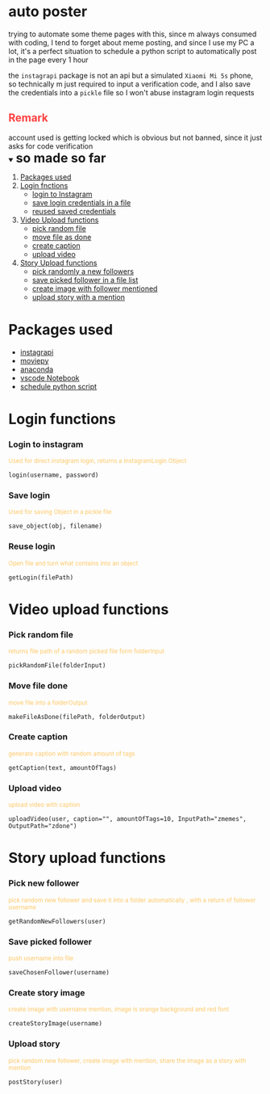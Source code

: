 # auto poster
trying to automate some theme pages with this, since m always consumed with coding, I tend to forget about meme posting, and since I use my PC a lot, it's a perfect situation to schedule a python script to automatically post in the page every 1 hour 

the `instagrapi` package is not an api but a simulated `Xiaomi Mi 5s` phone, so technically m just required to input a verification code, and I also save the credentials into a `pickle` file so I won't abuse instagram login requests

<h2 style="font-weight:bold; color:#ff4040 ">Remark</h2>
<span>account used is getting locked which is obvious but not banned, since it just asks for code verification</span>
<details open>
  <summary >
    <span style="font-size:25px; font-weight:700">
    so made so far
    </span>
  </summary>
  <ol>
    <li>
      <a href="#packages-used">Packages used</a>
    </li>
    <li>
      <a href="#login-functions">Login fnctions</a>
      <ul>
        <li><a href="#login-to-instagram">login to Instagram</a></li>
        <li><a href="#save-login">save login credentials in a file</a></li>
        <li><a href="#reuse-login">reused saved credentials</a></li>
      </ul>
    </li>
    <li>
      <a href="#video-upload-functions">Video Upload functions</a>
      <ul>
        <li><a href="#pick-random-file">pick random file</a></li>
        <li><a href="#move-file-done">move file as done</a></li>
        <li><a href="#create-caption">create caption</a></li>
        <li><a href="#upload-video">upload video</a></li>
      </ul>
    </li>
    <li>
      <a href="#story-upload-functions">Story Upload functions</a>
      <ul>
        <li><a href="#pick-new-follower">pick randomly a new followers</a></li>
        <li><a href="#save-picked-follower">save picked follower in a file list</a></li>
        <li><a href="#create-story-image">create image with follower mentioned</a></li>
        <li><a href="#upload-story">upload story with a mention</a></li>
      </ul>
    </li>
  </ol>
</details>

# Packages used

* [instagrapi](https://github.com/adw0rd/instagrapi)
* [moviepy](https://zulko.github.io/moviepy/install.html)
* [anaconda](https://www.anaconda.com/products/distribution)
* [vscode Notebook](https://www.youtube.com/watch?v=h1sAzPojKMg&t=57s)
* [schedule python script](https://www.youtube.com/watch?v=ic4lUiDTbVI)


# Login functions
### Login to instagram
<small style="color:#FFA500; opacity:0.6">
Used for direct instagram login, returns a InstagramLogin Object
</small>

```
login(username, password)
```

### Save login
<small style="color:#FFA500; opacity:0.6">
Used for saving Object in a pickle file
</small>

```
save_object(obj, filename)
```

### Reuse login
<small style="color:#FFA500; opacity:0.6">
Open file and turn what contains into an object
</small>

```
getLogin(filePath)
```

# Video upload functions

### Pick random file
<small style="color:#FFA500; opacity:0.6">
returns file path of a random picked file form folderInput
</small>

```
pickRandomFile(folderInput)
```

### Move file done
<small style="color:#FFA500; opacity:0.6">
move file into a folderOutput
</small>

```
makeFileAsDone(filePath, folderOutput)
```

### Create caption
<small style="color:#FFA500; opacity:0.6">
generate caption with random amount of tags
</small>

```
getCaption(text, amountOfTags)
```

### Upload video
<small style="color:#FFA500; opacity:0.6">
upload video with caption
</small>

```
uploadVideo(user, caption="", amountOfTags=10, InputPath="zmemes", OutputPath="zdone")
```



# Story upload functions
### Pick new follower
<small style="color:#FFA500; opacity:0.6">
pick random new follower and save it into a folder automatically ,
with a return of follower username
</small>

```
getRandomNewFollowers(user)
```


### Save picked follower
<small style="color:#FFA500; opacity:0.6">
push username into file
</small>

```
saveChosenFollower(username)
```


### Create story image
<small style="color:#FFA500; opacity:0.6">
create image with username mention, image is orange background and red font
</small>

```
createStoryImage(username)
```


### Upload story
<small style="color:#FFA500; opacity:0.6">
pick random new follower, create image with mention, share the image as a story with mention
</small>

```
postStory(user)
```



